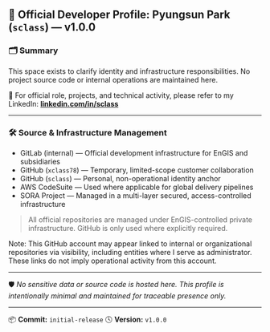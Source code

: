 ## 🧭 Official Developer Profile: Pyungsun Park (`sclass`) — v1.0.0

### 🗂 Summary
This space exists to clarify identity and infrastructure responsibilities. No project source code or internal operations are maintained here.

🔗 For official role, projects, and technical activity, please refer to my LinkedIn:
**[linkedin.com/in/sclass](https://www.linkedin.com/in/sclass/)**

---

### 🛠 Source & Infrastructure Management
- GitLab (internal) — Official development infrastructure for EnGIS and subsidiaries
- GitHub (`xclass78`) — Temporary, limited-scope customer collaboration
- GitHub (`sclass`) — Personal, non-operational identity anchor
- AWS CodeSuite — Used where applicable for global delivery pipelines
- SORA Project — Managed in a multi-layer secured, access-controlled infrastructure

> All official repositories are managed under EnGIS-controlled private infrastructure. GitHub is only used where explicitly required.

Note: This GitHub account may appear linked to internal or organizational repositories via visibility, including entities where I serve as administrator. These links do not imply operational activity from this account.

---

🛡️ *No sensitive data or source code is hosted here. This profile is intentionally minimal and maintained for traceable presence only.*

---

📦 **Commit:** `initial-release`
🕓 **Version:** `v1.0.0`
